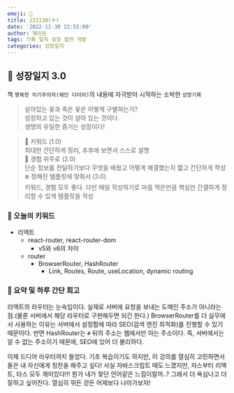 ```yaml
---
emoji: 🌱
title: 221130(수)
date: '2022-11-30 21:55:00'
author: 제이든
tags: 기록 일지 성장 발전 개발
categories: 성장일지
---
```


## 🎄 성장일지 3.0

책 `행복한 이기주의자(웨인 다이어)`의 내용에 자극받아 시작하는 소박한 `성장기록`

> 살아있는 꽃과 죽은 꽃은 어떻게 구별하는가?<br/>
> 성장하고 있는 것이 살아 있는 것이다.<br/>
> 생명의 유일한 증거는 성장이다!

> 🌳 키워드 (1.0)<br/>
> 최대한 간단하게 정리, 추후에 보면서 스스로 설명<br/>
> 🍉 경험 위주로 (2.0)<br/>
> 단순 정보를 전달하기보다 무엇을 배웠고 어떻게 해결했는지 짧고 간단하게 작성<br/>
> ❄️ 정해진 템플릿에 맞춰서 (3.0)<br/>
> 키워드, 경험 모두 좋다. 다만 매일 작성하기로 마음 먹은만큼 핵심만 간결하게 정리할 수 있게 템플릿을 작성

### 🔑 오늘의 키워드

- 리액트
  - react-router, react-router-dom
    - v5와 v6의 차이
  - router
    - BrowserRouter, HashRouter
      - Link, Routes, Route, useLocation, dynamic routing

### 📝 요약 및 하루 간단 회고

리액트의 라우터는 눈속임이다. 실제로 서버에 요청을 보내는 도메인 주소가 아니라는 점.(물론 서버에서 해당 라우터로 구현해두면 되긴 한다.)
BrowserRouter를 더 실무에서 사용하는 이유는 서버에서 설정함에 따라 SEO(검색 엔진 최적화)를 진행할 수 있기 때문이다.
반면 HashRouter는 `#` 뒤의 주소는 웹에서만 아는 주소이다. 즉, 서버에서는 알 수 없는 주소이기 때문에, SEO에 있어 더 불리하다.<br/>

이제 드디어 라우터까지 들었다. 기초 복습이기도 하지만, 이 강의를 열심히 고민하면서 들은 내 자신에게 칭찬을 해주고 싶다! 사실 자바스크립트 때도 느꼈지만,
자스부터 리액트, 타스 모두 재미있다!!! 뭔가 내가 찾던 언어같은 느낌이랄까..? 그래서 더 욕심나고 더 잘하고 싶어진다. 열심히 뛰든 걷든 어제보다 나아가보자!

```toc

```
